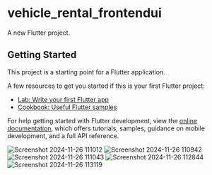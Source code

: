 # vehicle_rental_frontendui

A new Flutter project.

## Getting Started

This project is a starting point for a Flutter application.

A few resources to get you started if this is your first Flutter project:

- [Lab: Write your first Flutter app](https://docs.flutter.dev/get-started/codelab)
- [Cookbook: Useful Flutter samples](https://docs.flutter.dev/cookbook)

For help getting started with Flutter development, view the
[online documentation](https://docs.flutter.dev/), which offers tutorials,
samples, guidance on mobile development, and a full API reference.


![Screenshot 2024-11-26 111012](https://github.com/user-attachments/assets/7e411642-ef07-4f95-8044-a74f75819d5a)
![Screenshot 2024-11-26 110942](https://github.com/user-attachments/assets/f0d6b2e6-f8c9-4d66-9f60-93fb9f0c08b5)
![Screenshot 2024-11-26 111043](https://github.com/user-attachments/assets/06bb9031-e2de-4110-b3ef-004b9b3a9e6e)
![Screenshot 2024-11-26 112844](https://github.com/user-attachments/assets/93a8faec-499a-44b5-948b-ff6626be8c6b)
![Screenshot 2024-11-26 113119](https://github.com/user-attachments/assets/fd89fa60-a0b1-4194-b469-f7c56f0ced6a)
